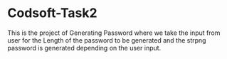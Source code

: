 # Codsoft-Task2
This is the project of Generating Password where we take the input from user for the Length of the password to be generated and the strpng password is generated depending on the user input.
